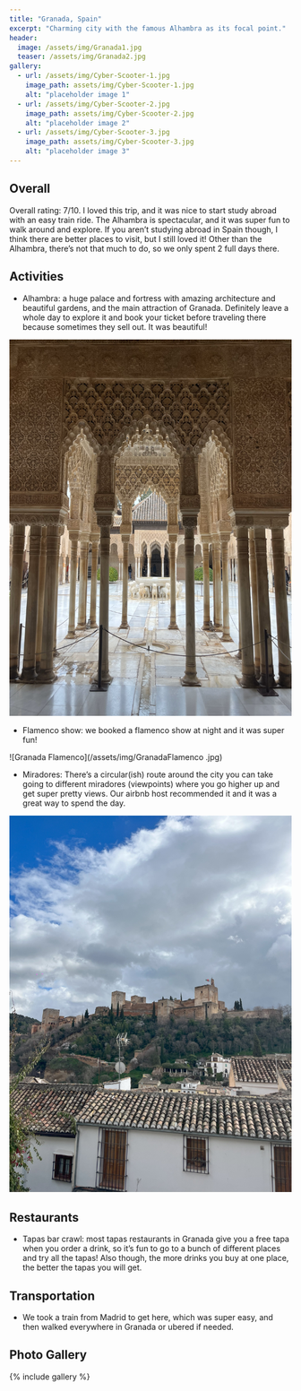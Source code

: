 ```yaml
---
title: "Granada, Spain"
excerpt: "Charming city with the famous Alhambra as its focal point."
header:
  image: /assets/img/Granada1.jpg
  teaser: /assets/img/Granada2.jpg
gallery:
  - url: /assets/img/Cyber-Scooter-1.jpg
    image_path: assets/img/Cyber-Scooter-1.jpg
    alt: "placeholder image 1"
  - url: /assets/img/Cyber-Scooter-2.jpg
    image_path: assets/img/Cyber-Scooter-2.jpg
    alt: "placeholder image 2"
  - url: /assets/img/Cyber-Scooter-3.jpg
    image_path: assets/img/Cyber-Scooter-3.jpg
    alt: "placeholder image 3"
---
```


## Overall
Overall rating: 7/10. I loved this trip, and it was nice to start study abroad with an easy train ride. The Alhambra is spectacular, and it was super fun to walk around and explore. If you aren’t studying abroad in Spain though, I think there are better places to visit, but I still loved it! Other than the Alhambra, there’s not that much to do, so we only spent 2 full days there. 

## Activities
* Alhambra: a huge palace and fortress with amazing architecture and beautiful gardens, and the main attraction of Granada. Definitely leave a whole day to explore it and book your ticket before traveling there because sometimes they sell out. It was beautiful! 

![Alhambra](/assets/img/GranadaAlhambra.jpg)

* Flamenco show: we booked a flamenco show at night and it was super fun! 

![Granada Flamenco](/assets/img/GranadaFlamenco .jpg)

* Miradores: There’s a circular(ish) route around the city you can take going to different miradores (viewpoints) where you go higher up and get super pretty views. Our airbnb host recommended it and it was a great way to spend the day. 

![Granada Mirador](/assets/img/GranadaMirador.jpg)

## Restaurants
* Tapas bar crawl: most tapas restaurants in Granada give you a free tapa when you order a drink, so it’s fun to go to a bunch of different places and try all the tapas! Also though, the more drinks you buy at one place, the better the tapas you will get. 

## Transportation
* We took a train from Madrid to get here, which was super easy, and then walked everywhere in Granada or ubered if needed.


## Photo Gallery
{% include gallery %}

